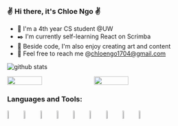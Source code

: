 ### :v: Hi there, it's Chloe Ngo :v:

<!--
**chloeNgo99/chloeNgo99** is a ✨ _special_ ✨ repository because its `README.md` (this file) appears on your GitHub profile.

Here are some ideas to get you started:

- 🔭 I’m currently working on ...
- 🌱 I’m currently learning ...
- 👯 I’m looking to collaborate on ...
- 🤔 I’m looking for help with ...
- 💬 Ask me about ...
- 📫 How to reach me: ...
- 😄 Pronouns: ...
- ⚡ Fun fact: ...
-->
- :round_pushpin: I'm a 4th year CS student @UW
- :black_nib: I'm currently self-learning React on Scrimba
- :mushroom: Beside code, I'm also enjoy creating art and content
- :email: Feel free to reach me @chloengo1704@gmail.com

![github stats](https://github-readme-stats.vercel.app/api?username=chloeNgo99&theme=buefy)

<div style="display: flex; flex-direction: row;">

<img align="center" style="height: auto; width: 40%;" src="https://github-readme-stats.vercel.app/api/top-langs/?username=chloeNgo99&layout=compact" />

<img align="center" style="height: auto; width: 40%;" src="https://github-readme-stats.vercel.app/api?username=chloeNgo99&theme=buefy" />

</div>

### Languages and Tools: 
<img align="left" width="7%" src="https://cdn-icons-png.flaticon.com/128/311/311288.png" />
<img align="left" width="7%" src="https://cdn-icons-png.flaticon.com/128/4785/4785958.png" />
<img align="left" width="7%" src="https://cdn-icons-png.flaticon.com/128/8025/8025397.png" />
<img align="left" width="7%" src="https://cdn-icons-png.flaticon.com/128/1794/1794701.png" />
<img align="left" width="7%" src="https://cdn-icons-png.flaticon.com/128/689/689319.png" />
<img align="left" width="7%" src="https://cdn-icons.flaticon.com/png/128/3379/premium/3379166.png?token=exp=1660956331~hmac=e939ce92767d332847cad2e0f5d3b8c3" />
<img align="left" width="7%" src="https://cdn-icons-png.flaticon.com/128/5968/5968389.png" />
<img align="left" width="7%" src="https://upload.wikimedia.org/wikipedia/commons/thumb/8/80/Atom_editor_logo.svg/131px-Atom_editor_logo.svg.png?20141116145821" />
<img align="left" width="7%" src="https://ph-files.imgix.net/25b07021-eab0-4596-b444-0fcc41031595.png?auto=format&auto=compress&codec=mozjpeg&cs=strip&w=120&h=120&fit=crop&dpr=1" />
